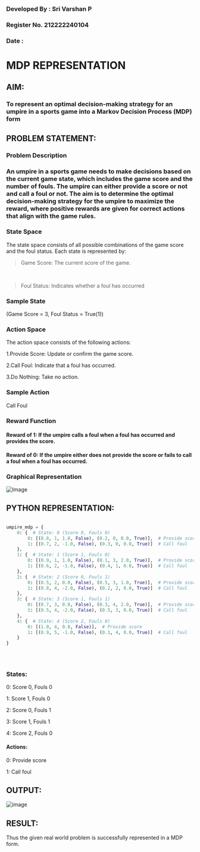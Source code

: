 ### Developed By : Sri Varshan P

### Register No. 212222240104

### Date : 

# MDP REPRESENTATION

## AIM:

### To represent an optimal decision-making strategy for an umpire in a sports game into a Markov Decision Process (MDP) form

## PROBLEM STATEMENT:

### Problem Description

### An umpire in a sports game needs to make decisions based on the current game state, which includes the game score and the number of fouls. The umpire can either provide a score or not and call a foul or not. The aim is to determine the optimal decision-making strategy for the umpire to maximize the reward, where positive rewards are given for correct actions that align with the game rules.

### State Space

The state space consists of all possible combinations of the game score and the foul status. Each state is represented by:

> Game Score: The current score of the game.
<br>

> Foul Status: Indicates whether a foul has occurred

### Sample State

(Game Score = 3, Foul Status = True(1))

### Action Space
The action space consists of the following actions:

1.Provide Score: Update or confirm the game score.

2.Call Foul: Indicate that a foul has occurred.

3.Do Nothing: Take no action.

### Sample Action

Call Foul

### Reward Function

#### Reward of 1: If the umpire calls a foul when a foul has occurred and provides the score.

#### Reward of 0: If the umpire either does not provide the score or fails to call a foul when a foul has occurred.




### Graphical Representation


![Image](https://github.com/user-attachments/assets/264f5588-f2f4-483b-a674-be54de681f6e)




## PYTHON REPRESENTATION:
```py

umpire_mdp = {
    0: {  # State: 0 (Score 0, Fouls 0)
        0: [(0.8, 1, 1.0, False), (0.2, 0, 0.0, True)],  # Provide score
        1: [(0.7, 2, -1.0, False), (0.3, 0, 0.0, True)]  # Call foul
    },
    1: {  # State: 1 (Score 1, Fouls 0)
        0: [(0.9, 1, 1.0, False), (0.1, 3, 2.0, True)],  # Provide score
        1: [(0.6, 2, -1.0, False), (0.4, 1, 0.0, True)]  # Call foul
    },
    2: {  # State: 2 (Score 0, Fouls 1)
        0: [(0.5, 2, 0.0, False), (0.5, 3, 1.0, True)],  # Provide score
        1: [(0.8, 4, -2.0, False), (0.2, 2, 0.0, True)]  # Call foul
    },
    3: {  # State: 3 (Score 1, Fouls 1)
        0: [(0.7, 3, 0.0, False), (0.3, 4, 2.0, True)],  # Provide score
        1: [(0.5, 4, -2.0, False), (0.5, 3, 0.0, True)]  # Call foul
    },
    4: {  # State: 4 (Score 2, Fouls 0)
        0: [(1.0, 4, 0.0, False)],  # Provide score
        1: [(0.9, 5, -1.0, False), (0.1, 4, 0.0, True)]  # Call foul
    }
}





```

### States:

0: Score 0, Fouls 0

1: Score 1, Fouls 0

2: Score 0, Fouls 1

3: Score 1, Fouls 1

4: Score 2, Fouls 0


#### Actions:

0: Provide score

1: Call foul


## OUTPUT:


![image](https://github.com/user-attachments/assets/0bcb28b9-49e2-482a-924f-44df97071dca)



## RESULT:

Thus the given real world problem is successfully represented in a MDP form.
